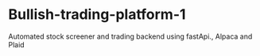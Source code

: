 # Bullish-trading-platform-1
Automated stock screener and trading backend using fastApi., Alpaca and Plaid
